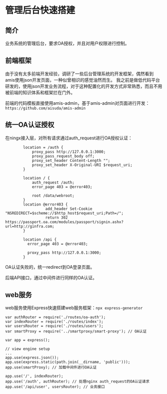 # 管理后台快速搭建

## 简介
业务系统的管理后台，要求OA授权，并且对用户权限进行控制。

## 前端框架
由于没有太多前端开发经验，调研了一些后台管理系统的开发框架，偶然看到amis使用json开发页面，一种似曾相识的感觉油然而生。
我之前是做低代码平台研发的，使用json开发业务流程，对于这种配置化的开发方式非常熟悉，而且不用被前端的知识体系和框架拦在门外。

前端的代码模板直接使用amis-admin，基于amis-admin对页面进行开发：
`https://github.com/aisuda/amis-admin`

## 统一OA认证授权
在ningx接入层，对所有请求通过auth_request进行OA授权认证：
```
        location = /auth {
            proxy_pass http://127.0.0.1:3000;
            proxy_pass_request_body off;
            proxy_set_header Content-Length ""; 
            proxy_set_header X-Original-URI $request_uri;
        }

        location / { 
            auth_request /auth;
            error_page 403 = @error403;

            root /data/webroot;
        }
        location @error403 {
                  add_header Set-Cookie "NSREDIRECT=$scheme://$http_host$request_uri;Path=/";
                  return 302 https://passport.oa.com/modules/passport/signin.ashx?url=http://ginfra.com;
        }

        location /api {
          error_page 403 = @error403;

          proxy_pass http://127.0.0.1:3000;
        }
```
OA认证失败的，统一redirect到OA登录页面。

后端API接口，通过中间件进行同样的OA认证。

## web服务
web服务使用Express快速搭建web服务框架：`npx express-generator`
```
var authRouter = require('./routes/oa-auth');
var indexRouter = require('./routes/index');
var usersRouter = require('./routes/users');
var smartProxy = require('../smartproxy/smart-proxy'); // OA认证

var app = express();

// view engine setup
...
app.use(express.json());
app.use(express.static(path.join(__dirname, 'public')));
app.use(smartProxy); // 加载中间件进行OA认证

app.use('/', indexRouter);
app.use('/auth', authRouter); // 处理nginx auth_request的OA认证请求
app.use('/api/user', usersRouter); // 业务接口
```
